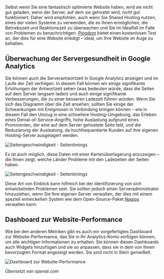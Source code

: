 <!-- Filename: Monitoring_Server_Health / Display title: Überwachung der Servergesundheit -->

Selbst wenn Sie eine fantastisch optimierte Website haben, wird sie nicht gut geladen, wenn der Server, auf dem sie gehostet wird, nicht gut funktioniert. Daher wird empfohlen, auch wenn Sie Shared Hosting nutzen, eines der vielen Systeme zu verwenden, die es Ihnen ermöglichen, die Betriebszeit und Reaktionszeit zu überwachen und Sie im Idealfall im Falle von Problemen zu benachrichtigen. [Pingdom](https://www.pingdom.com/) bietet einen kostenlosen Test an, der dies für eine Website erledigt – ideal, um Ihre Website im Auge zu behalten.

## Überwachung der Servergesundheit in Google Analytics

Sie können auch die Serverantwortzeit in Google Analytics anzeigen und im Laufe der Zeit verfolgen. In diesem Fall können wir einige signifikante Erhöhungen der Antwortzeit sehen (was bedeuten würde, dass die Seiten auf dem Server langsam laden) und auch einige signifikante Verbesserungen, die zu einer besseren Ladezeit führen würden. Wenn Sie sich das Diagramm über die Zeit ansehen, sollten Sie einige der Schwankungen mit Ereignissen in Verbindung bringen können – wie in diesem Fall den Umzug in eine schnellere Hosting-Umgebung, das Erleben eines Denial-of-Service-Angriffs, hohe Auslastung aufgrund eines Prominenten, der eine auf dem Server gehostete Seite teilt, und die Reduzierung der Auslastung, da hochfrequentierte Kunden auf ihre eigenen Hosting-Server ausgelagert werden.

![Seitengeschwindigkeit - Seitentimings](../../../en/images/performance/monitoring-site-speed.png)

Es ist auch möglich, diese Daten mit einer Kartenüberlagerung anzuzeigen – die Ihnen zeigt, welche Länder Probleme mit den Ladezeiten der Seiten haben.

![Seitengeschwindigkeit - Seitentimings](../../../en/images/performance/monitoring-site-speed-by-country.png)

Diese Art von Einblick kann hilfreich bei der Identifizierung von sich entwickelnden Problemen sein. Sie sollten jedoch einen Serveradministrator hinzuziehen, wenn Sie Ihre eigenen Server verwalten, der dies mit einem speziell entwickelten System wie dem Open-Source-Paket [Nagios](https://www.nagios.org/) verwalten kann.

## Dashboard zur Website-Performance

Wie bei den anderen Metriken gibt es auch ein vorgefertigtes Dashboard zur Website-Performance, das Sie in Ihr Analytics-Konto einfügen können, um alle wichtigen Informationen zu erhalten. Sie können diesen Dashboards auch Widgets hinzufügen und sie so anpassen, dass sie in dem von Ihnen bevorzugten Format angezeigt werden. Sie sind nicht in Stein gemeißelt.

![Dashboard zur Website-Performance](../../../en/images/performance/performance-dashboard.png)

*Übersetzt von openai.com*

